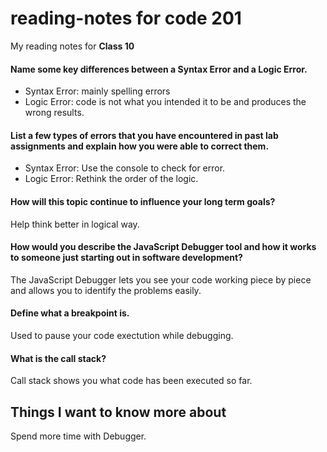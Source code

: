# reading-notes for code 201
My reading notes for **Class 10**

#### Name some key differences between a Syntax Error and a Logic Error.

* Syntax Error: mainly spelling errors
* Logic Error: code is not what you intended it to be and produces the wrong results.

#### List a few types of errors that you have encountered in past lab assignments and explain how you were able to correct them.

* Syntax Error: Use the console to check for error.
* Logic Error: Rethink the order of the logic.

#### How will this topic continue to influence your long term goals?

Help think better in logical way.

#### How would you describe the JavaScript Debugger tool and how it works to someone just starting out in software development?

The JavaScript Debugger lets you see your code working piece by piece and allows you to identify the problems easily.

#### Define what a breakpoint is.

Used to pause your code exectution while debugging.

#### What is the call stack?

Call stack shows you what code has been executed so far.

## Things I want to know more about

Spend more time with Debugger.

